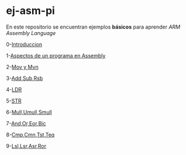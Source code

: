 # ej-asm-pi
En este repositorio se encuentran ejemplos **básicos** para aprender *ARM Assembly Language* 

0-[Introduccion](https://github.com/mativironi/ej-asm-pi/blob/master/Ejemplo1/0-Introduccion)

1-[Aspectos de un programa en Assembly](https://github.com/mativironi/ej-asm-pi/blob/master/Ejemplo1/1-Aspectos%20de%20un%20programa%20en%20Assembly.s)

2-[Mov y Mvn](https://github.com/mativironi/ej-asm-pi/blob/master/Ejemplo1/2-Mov%20y%20Mvn.s)

3-[Add,Sub,Rsb](https://github.com/mativironi/ej-asm-pi/blob/master/Ejemplo1/3-Add%2CSub%2CRsb.s)

4-[LDR](https://github.com/mativironi/ej-asm-pi/blob/master/Ejemplo1/4-LDR.s)

5-[STR](https://github.com/mativironi/ej-asm-pi/blob/master/Ejemplo1/5-STR.s)

6-[Mull,Umull,Smull](https://github.com/mativironi/ej-asm-pi/blob/master/Ejemplo1/6-Mull%2CUmull%2CSmull.s)

7-[And,Or,Eor,Bic](https://github.com/mativironi/ej-asm-pi/blob/master/Ejemplo1/7-And%2COr%2CEor%2CBic.s)

8-[Cmp,Cmn,Tst,Teq](https://github.com/mativironi/ej-asm-pi/blob/master/Ejemplo1/8-Cmp%2CCmn%2CTst%2CTeq.s)

9-[Lsl,Lsr,Asr,Ror](https://github.com/mativironi/ej-asm-pi/blob/master/Ejemplo1/9-Lsl%2CLsr%2CAsr%2CRor.s)
